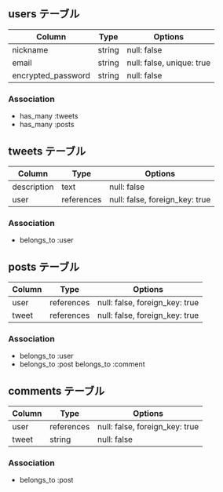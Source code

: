 ## users テーブル

| Column             | Type   | Options     |
| ------------------ | ------ | ----------- |
| nickname           | string | null: false |
| email              | string | null: false, unique: true |
| encrypted_password | string | null: false |



### Association

- has_many :tweets
- has_many :posts


## tweets テーブル

| Column         | Type    | Options     |
| ------         | ------  | ----------- |
| description    | text    | null: false |
| user           | references | null: false, foreign_key: true |

### Association

- belongs_to :user


## posts テーブル

| Column    | Type       | Options                        |
| ------    | ---------- | ------------------------------ |
| user      | references | null: false, foreign_key: true |
| tweet     | references | null: false, foreign_key: true |


### Association

- belongs_to :user
- belongs_to :post
  belongs_to :comment

## comments テーブル

| Column           | Type       | Options      |
| -------          | ---------- | -------------|
| user             | references | null: false, foreign_key: true 
| tweet            | string     | null: false  |


### Association

- belongs_to :post
